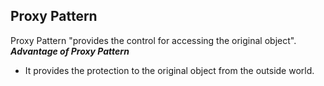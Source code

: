 ## Proxy Pattern

Proxy Pattern "provides the control for accessing the original object".
_**Advantage of Proxy Pattern**_

* It provides the protection to the original object from the outside world.
